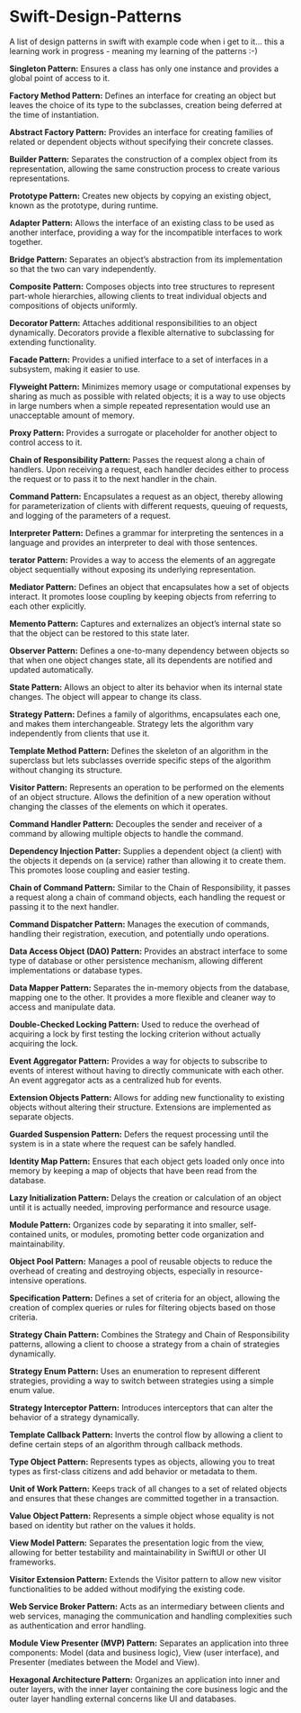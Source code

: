 # Swift-Design-Patterns

A list of design patterns in swift with example code when i get to it... this a learning work in progress - meaning my learning of the patterns :-)


**Singleton Pattern:**
Ensures a class has only one instance and provides a global point of access to it.
 
**Factory Method Pattern:**
Defines an interface for creating an object but leaves the choice of its type to the subclasses, creation being deferred at the time of instantiation.

**Abstract Factory Pattern:**
Provides an interface for creating families of related or dependent objects without specifying their concrete classes.

**Builder Pattern:**
Separates the construction of a complex object from its representation, allowing the same construction process to create various representations.

**Prototype Pattern:**
Creates new objects by copying an existing object, known as the prototype, during runtime.

**Adapter Pattern:**
Allows the interface of an existing class to be used as another interface, providing a way for the incompatible interfaces to work together.

**Bridge Pattern:**
	Separates an object’s abstraction from its implementation so that the two can vary independently.

**Composite Pattern:**
Composes objects into tree structures to represent part-whole hierarchies, allowing clients to treat individual objects and compositions of objects uniformly.

**Decorator Pattern:**
Attaches additional responsibilities to an object dynamically. Decorators provide a flexible alternative to subclassing for extending functionality.

**Facade Pattern:**
Provides a unified interface to a set of interfaces in a subsystem, making it easier to use.

**Flyweight Pattern:**
Minimizes memory usage or computational expenses by sharing as much as possible with related objects; it is a way to use objects in large numbers when a simple repeated representation would use an unacceptable amount of memory.

**Proxy Pattern:**
Provides a surrogate or placeholder for another object to control access to it.

**Chain of Responsibility Pattern:**
Passes the request along a chain of handlers. Upon receiving a request, each handler decides either to process the request or to pass it to the next handler in the chain.

**Command Pattern:**
Encapsulates a request as an object, thereby allowing for parameterization of clients with different requests, queuing of requests, and logging of the parameters of a request.

**Interpreter Pattern:**
Defines a grammar for interpreting the sentences in a language and provides an interpreter to deal with those sentences.

**terator Pattern:**
Provides a way to access the elements of an aggregate object sequentially without exposing its underlying representation.

**Mediator Pattern:**
Defines an object that encapsulates how a set of objects interact. It promotes loose coupling by keeping objects from referring to each other explicitly.

**Memento Pattern:**
Captures and externalizes an object’s internal state so that the object can be restored to this state later.

**Observer Pattern:**
Defines a one-to-many dependency between objects so that when one object changes state, all its dependents are notified and updated automatically.

**State Pattern:**
	Allows an object to alter its behavior when its internal state changes. The object will appear to change its class.

**Strategy Pattern:**
	Defines a family of algorithms, encapsulates each one, and makes them interchangeable. Strategy lets the algorithm vary independently from clients that use it.

**Template Method Pattern:**
Defines the skeleton of an algorithm in the superclass but lets subclasses override specific steps of the algorithm without changing its structure.

**Visitor Pattern:**
	Represents an operation to be performed on the elements of an object structure. Allows the definition of a new operation without changing the classes of the elements on which it operates.
 
**Command Handler Pattern:**
Decouples the sender and receiver of a command by allowing multiple objects to handle the command.

**Dependency Injection Patter:**
Supplies a dependent object (a client) with the objects it depends on (a service) rather than allowing it to create them. This promotes loose coupling and easier testing.

**Chain of Command Pattern:**
Similar to the Chain of Responsibility, it passes a request along a chain of command objects, each handling the request or passing it to the next handler.

**Command Dispatcher Pattern:**
Manages the execution of commands, handling their registration, execution, and potentially undo operations.

**Data Access Object (DAO) Pattern:**
Provides an abstract interface to some type of database or other persistence mechanism, allowing different implementations or database types.

**Data Mapper Pattern:**
Separates the in-memory objects from the database, mapping one to the other. It provides a more flexible and cleaner way to access and manipulate data.

**Double-Checked Locking Pattern:**
Used to reduce the overhead of acquiring a lock by first testing the locking criterion without actually acquiring the lock.

**Event Aggregator Pattern:**
Provides a way for objects to subscribe to events of interest without having to directly communicate with each other. An event aggregator acts as a centralized hub for events.

**Extension Objects Pattern:**
Allows for adding new functionality to existing objects without altering their structure. Extensions are implemented as separate objects.

**Guarded Suspension Pattern:**
Defers the request processing until the system is in a state where the request can be safely handled.

**Identity Map Pattern:**
Ensures that each object gets loaded only once into memory by keeping a map of objects that have been read from the database.

**Lazy Initialization Pattern:**
Delays the creation or calculation of an object until it is actually needed, improving performance and resource usage.

**Module Pattern:**
Organizes code by separating it into smaller, self-contained units, or modules, promoting better code organization and maintainability.

**Object Pool Pattern:**
Manages a pool of reusable objects to reduce the overhead of creating and destroying objects, especially in resource-intensive operations.

**Specification Pattern:**
Defines a set of criteria for an object, allowing the creation of complex queries or rules for filtering objects based on those criteria.

**Strategy Chain Pattern:**
Combines the Strategy and Chain of Responsibility patterns, allowing a client to choose a strategy from a chain of strategies dynamically.

**Strategy Enum Pattern:**
Uses an enumeration to represent different strategies, providing a way to switch between strategies using a simple enum value.

**Strategy Interceptor Pattern:**
Introduces interceptors that can alter the behavior of a strategy dynamically.

**Template Callback Pattern:**
Inverts the control flow by allowing a client to define certain steps of an algorithm through callback methods.

**Type Object Pattern:**
Represents types as objects, allowing you to treat types as first-class citizens and add behavior or metadata to them.

**Unit of Work Pattern:**
Keeps track of all changes to a set of related objects and ensures that these changes are committed together in a transaction.

**Value Object Pattern:**
Represents a simple object whose equality is not based on identity but rather on the values it holds.

**View Model Pattern:**
Separates the presentation logic from the view, allowing for better testability and maintainability in SwiftUI or other UI frameworks.

**Visitor Extension Pattern:**
Extends the Visitor pattern to allow new visitor functionalities to be added without modifying the existing code.

**Web Service Broker Pattern:**
Acts as an intermediary between clients and web services, managing the communication and handling complexities such as authentication and error handling.

**Module View Presenter (MVP) Pattern:**
Separates an application into three components: Model (data and business logic), View (user interface), and Presenter (mediates between the Model and View).

**Hexagonal Architecture Pattern:**
Organizes an application into inner and outer layers, with the inner layer containing the core business logic and the outer layer handling external concerns like UI and databases.
